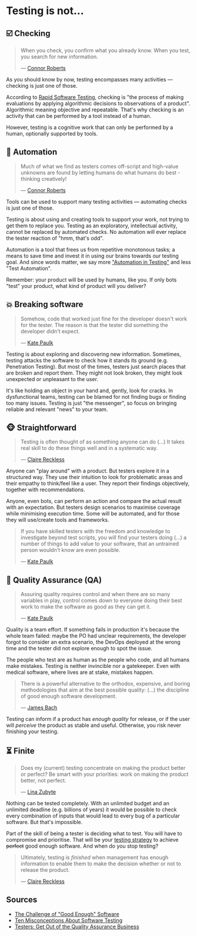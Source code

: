 # Testing is not...

## ☑️ Checking

> When you check, you confirm what you already know. When you test, you search for new information.
>
> — [Connor Roberts](http://pixelgrill.com/what-is-testing/)

As you should know by now, testing encompasses many activities — checking is just one of those.

According to [Rapid Software Testing](http://www.satisfice.com/blog/archives/856), checking is "the process of making evaluations by applying algorithmic decisions to observations of a product". Algorithmic meaning objective and repeatable. That's why checking is an activity that can be performed by a tool instead of a human.

However, testing is a cognitive work that can only be performed by a human, optionally supported by tools.

## 🤖 Automation

> Much of what we find as testers comes off-script and high-value unknowns are found by letting humans do what humans do best - thinking creatively!
>
> — [Connor Roberts](http://pixelgrill.com/what-is-testing/)

Tools can be used to support many testing activities — automating checks is just one of those.

Testing is about using and creating tools to support your work, not trying to get them to replace you. Testing as an exploratory, intellectual activity, cannot be replaced by automated checks. No automation will ever replace the tester reaction of "hmm, that's odd".

Automation is a tool that frees us from repetitive monotonous tasks; a means to save time and invest it in using our brains towards our testing goal. And since words matter, we say more ["Automation in Testing"](https://automationintesting.com/about/) and less "Test Automation".

Remember: your product will be used by humans, like you. If only bots "test" your product, what kind of product will you deliver?

## 💥 Breaking software

> Somehow, code that worked just fine for the developer doesn't work for the tester. The reason is that the tester did something the developer didn't expect.
>
> — [Kate Paulk](https://dojo.ministryoftesting.com/dojo/lessons/ten-misconceptions-about-software-testing-that-non-testers-share)

Testing is about exploring and discovering new information. Sometimes, testing attacks the software to check how it stands its ground (e.g. Penetration Testing). But most of the times, testers just search places that are broken and report them. They might not look broken, they might look unexpected or unpleasant to the user.

It's like holding an object in your hand and, gently, look for cracks. In dysfunctional teams, testing can be blamed for not finding bugs or finding too many issues. Testing is just "the messenger", so focus on bringing reliable and relevant "news" to your team.

## 🐵 Straightforward

> Testing is often thought of as something anyone can do (...) It takes real skill to do these things well and in a systematic way.
>
> — [Claire Reckless](https://dojo.ministryoftesting.com/dojo/lessons/so-what-is-software-testing)

Anyone can "play around" with a product. But testers explore it in a structured way. They use their intuition to look for problematic areas and their empathy to think/feel like a user. They report their findings objectively, together with recommendations.

Anyone, even bots, can perform an action and compare the actual result with an expectation. But testers design scenarios to maximise coverage while minimising execution time. Some will be automated, and for those they will use/create tools and frameworks.

> If you have skilled testers with the freedom and knowledge to investigate beyond test scripts, you will find your testers doing (…) a number of things to add value to your software, that an untrained person wouldn't know are even possible.
>
> — [Kate Paulk](https://dojo.ministryoftesting.com/dojo/lessons/ten-misconceptions-about-software-testing-that-non-testers-share)

## 💯 Quality Assurance (QA)

> Assuring quality requires control and when there are so many variables in play, control comes down to everyone doing their best work to make the software as good as they can get it.
>
> — [Kate Paulk](https://dojo.ministryoftesting.com/dojo/lessons/ten-misconceptions-about-software-testing-that-non-testers-share)

Quality is a team effort. If something fails in production it's because the whole team failed: maybe the PO had unclear requirements, the developer forgot to consider an extra scenario, the DevOps deployed at the wrong time and the tester did not explore enough to spot the issue.

The people who test are as human as the people who code, and all humans make mistakes. Testing is neither invincible nor a gatekeeper. Even with medical software, where lives are at stake, mistakes happen.

> There is a powerful alternative to the orthodox, expensive, and boring methodologies that aim at the best possible quality: (...) the discipline of good enough software development.
>
> — [James Bach](http://www.satisfice.com/articles/gooden2.pdf)

Testing can inform if a product has _enough quality_ for release, or if the user will _perceive_ the product as stable and useful. Otherwise, you risk never finishing your testing.

## ⏳ Finite

> Does my (current) testing concentrate on making the product better or perfect? Be smart with your priorities: work on making the product better, not perfect.
>
> — [Lina Zubyte](https://letmetrysoftwaretesting.wordpress.com/2018/01/22/testing-to-make-product-better-vs-perfect/)

Nothing can be tested completely. With an unlimited budget and an unlimited deadline (e.g. billions of years) it would be possible to check every combination of inputs that would lead to every bug of a particular software. But that's impossible.

Part of the skill of being a tester is deciding what to test. You will have to compromise and prioritise. That will be your [testing strategy](../tools/testing-strategy.md) to achieve ~~perfect~~ good enough software. And when do you stop testing?

> Ultimately, testing is _finished_ when management has enough information to enable them to make the decision whether or not to release the product.
>
> — [Claire Reckless](https://dojo.ministryoftesting.com/dojo/lessons/so-what-is-software-testing)

## Sources

- [The Challenge of "Good Enough" Software](http://www.satisfice.com/articles/gooden2.pdf)
- [Ten Misconceptions About Software Testing](https://dojo.ministryoftesting.com/dojo/lessons/ten-misconceptions-about-software-testing-that-non-testers-share)
- [Testers: Get Out of the Quality Assurance Business](http://www.developsense.com/blog/2010/05/testers-get-out-of-the-quality-assurance-business)
